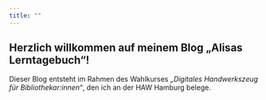 ```yaml
---
title: ""
---
```


## Herzlich willkommen auf meinem Blog „Alisas Lerntagebuch“!

Dieser Blog entsteht im Rahmen des Wahlkurses *„Digitales Handwerkszeug für Bibliothekar:innen“*, den ich an der HAW Hamburg belege.
